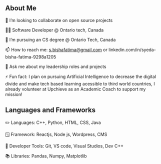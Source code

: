 ## **About Me**
💞️ I’m looking to collaborate on open source projects 

👩‍💻 Software Developer @ Ontario tech, Canada

🔭 I’m pursuing an CS degree @ Ontario Tech, Canada

📫 How to reach me: s.bishafatima@gmail.com or linkedin.com/in/syeda-bisha-fatima-9298a1205 

🎤 Ask me about my leadership roles and projects

⚡ Fun fact: I plan on pursuing Artificial Intelligence to decrease the digital divide and make tech based learning acessible to third world countries, I already volunteer at Upchieve as an Academic Coach to support my mission!

## **Languages and Frameworks**

✏️ Languages: C++, Python, HTML, CSS, Java 

🪟 Framework: Reactjs, Node js, Wordpress, CMS 

🔧 Developer Tools: Git, VS code, Visual Studios, Dev C++ 

📚 Libraries: Pandas, Numpy, Matplotlib 




